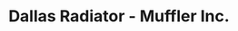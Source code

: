 ---
title: "Dallas Radiator - Muffler Inc."
url: /dallas/dallas-radiator-muffler-inc/
shop: Autowerkstatt
---